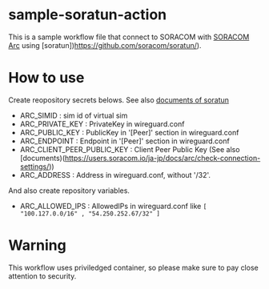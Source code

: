 # sample-soratun-action

This is a sample workflow file that connect to SORACOM with [SORACOM Arc](https://soracom.jp/services/arc/) using [soratun])https://github.com/soracom/soratun/).

# How to use

Create reopository secrets belows. See also [documents of soratun](https://users.soracom.io/ja-jp/docs/arc/create-soratun-settings-file/)

- ARC_SIMID : sim id of virtual sim
- ARC_PRIVATE_KEY : PrivateKey in wireguard.conf
- ARC_PUBLIC_KEY : PublicKey in '[Peer]' section in wireguard.conf
- ARC_ENDPOINT : Endpoint in '[Peer]' section in wireguard.conf
- ARC_CLIENT_PEER_PUBLIC_KEY : Client Peer Public Key (See also [documents)(https://users.soracom.io/ja-jp/docs/arc/check-connection-settings/))
- ARC_ADDRESS : Address in wireguard.conf, without '/32'.

And also create repository variables.
  
- ARC_ALLOWED_IPS : AllowedIPs in wireguard.conf like `[ "100.127.0.0/16" , "54.250.252.67/32" ]`

# Warning

This workflow uses priviledged container, so please make sure to pay close attention to security.
